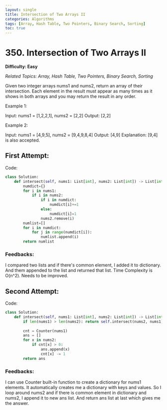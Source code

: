 ```yaml
---
layout: single
title: Intersection of Two Arrays II
categories: Algorithms
tags: [Array, Hash Table, Two Pointers, Binary Search, Sorting]
toc: true
---
```


# 350. Intersection of Two Arrays II

**Difficulty: Easy**

*Related Topics: Array, Hash Table, Two Pointers, Binary Search, Sorting*

Given two integer arrays nums1 and nums2, return an array of their intersection. Each element in the result must appear as many times as it shows in both arrays and you may return the result in any order.

Example 1:

Input: nums1 = [1,2,2,1], nums2 = [2,2]
Output: [2,2]

Example 2:

Input: nums1 = [4,9,5], nums2 = [9,4,9,8,4]
Output: [4,9]
Explanation: [9,4] is also accepted.

## First Attempt:

Code:
```python
class Solution:
    def intersect(self, nums1: List[int], nums2: List[int]) -> List[int]:
        numdict={}
        for i in nums1:
            if i in nums2:
                if i in numdict:
                    numdict[i]+=1
                else:
                    numdict[i]=1
                nums2.remove(i)
        numlist=[]
        for i in numdict:
            for j in range(numdict[i]):
                numlist.append(i)
        return numlist
```        
### Feedbacks: 
I compared two lists and if there's common element, I added it to dictionary. And them appended to the list and returned that list. 
Time Complexity is O(n^2). Needs to be improved.

## Second Attempt:

Code:
```python
class Solution:
    def intersect(self, nums1: List[int], nums2: List[int]) -> List[int]:
        if len(nums1) > len(nums2): return self.intersect(nums2, nums1)
            
        cnt = Counter(nums1)
        ans = []
        for x in nums2:
            if cnt[x] > 0:
                ans.append(x)
                cnt[x] -= 1
        return ans
```       
### Feedbacks: 
I can use Counter built-in function to create a dictionary for nums1 elements. It automatically creates me a dictionary with keys and values.
So I loop around nums2 and if there is common element in dictionary and nums2, I append it to new ans list. And return ans list at last which gives me the answer.